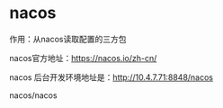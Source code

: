 # nacos

作用：从nacos读取配置的三方包



nacos官方地址：https://nacos.io/zh-cn/



nacos 后台开发环境地址是：http://10.4.7.71:8848/nacos

nacos/nacos